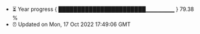 - ⏳ Year progress { ███████████████████████▁▁▁▁▁▁▁ } 79.38 %
- ⏰ Updated on Mon, 17 Oct 2022 17:49:06 GMT

